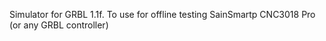 Simulator for GRBL 1.1f.
To use for offline testing SainSmartp CNC3018 Pro (or any GRBL controller)
